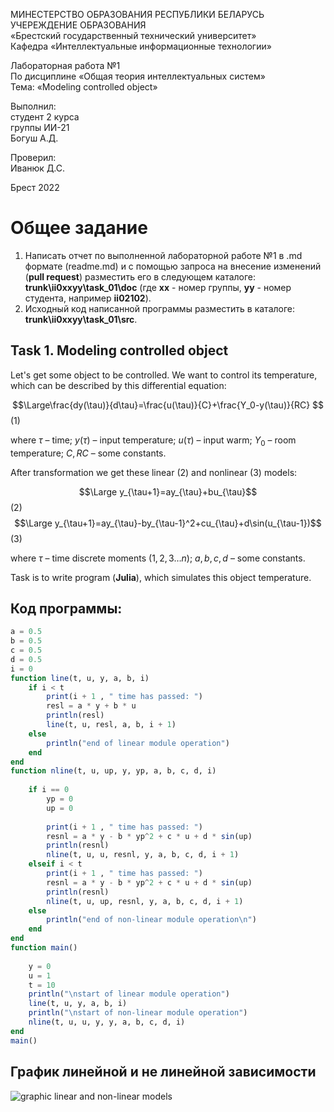 МИНЕСТЕРСТВО ОБРАЗОВАНИЯ РЕСПУБЛИКИ БЕЛАРУСЬ <br/>
УЧЕРЕЖДЕНИЕ ОБРАЗОВАНИЯ <br/>
«Брестский государственный технический университет» <br/>
Кафедра «Интеллектуальные информационные технологии» <br/>

Лабораторная работа №1 <br/>
По дисциплине «Общая теория интеллектуальных систем» <br/>
Тема: «Modeling controlled object» <br/>

Выполнил: <br/>
студент 2 курса <br/>
группы ИИ-21 <br/>
Богуш А.Д. <br/>

Проверил: <br/>
Иванюк Д.С. <br/>

Брест 2022 <br/>

# Общее задание #
1. Написать отчет по выполненной лабораторной работе №1 в .md формате (readme.md) и с помощью запроса на внесение изменений (**pull request**) разместить его в следующем каталоге: **trunk\ii0xxyy\task_01\doc** (где **xx** - номер группы, **yy** - номер студента, например **ii02102**).
2. Исходный код написанной программы разместить в каталоге: **trunk\ii0xxyy\task_01\src**.

## Task 1. Modeling controlled object ##
Let's get some object to be controlled. We want to control its temperature, which can be described by this differential equation:

$$\Large\frac{dy(\tau)}{d\tau}=\frac{u(\tau)}{C}+\frac{Y_0-y(\tau)}{RC} $$ (1)

where $\tau$ – time; $y(\tau)$ – input temperature; $u(\tau)$ – input warm; $Y_0$ – room temperature; $C,RC$ – some constants.

After transformation we get these linear (2) and nonlinear (3) models:

$$\Large y_{\tau+1}=ay_{\tau}+bu_{\tau}$$ (2)
$$\Large y_{\tau+1}=ay_{\tau}-by_{\tau-1}^2+cu_{\tau}+d\sin(u_{\tau-1})$$ (3)

where $\tau$ – time discrete moments ($1,2,3{\dots}n$); $a,b,c,d$ – some constants.

Task is to write program (**Julia**), which simulates this object temperature.

## Код программы: ###
```julia
a = 0.5
b = 0.5
c = 0.5
d = 0.5
i = 0
function line(t, u, y, a, b, i)
    if i < t
        print(i + 1 , " time has passed: ")
        resl = a * y + b * u
        println(resl)        
        line(t, u, resl, a, b, i + 1)
    else
        println("end of linear module operation")
    end
end
function nline(t, u, up, y, yp, a, b, c, d, i)
    
    if i == 0       
        yp = 0
        up = 0
        
        print(i + 1 , " time has passed: ")
        resnl = a * y - b * yp^2 + c * u + d * sin(up)
        println(resnl)
        nline(t, u, u, resnl, y, a, b, c, d, i + 1)   
    elseif i < t
        print(i + 1 , " time has passed: ")
        resnl = a * y - b * yp^2 + c * u + d * sin(up)
        println(resnl)
        nline(t, u, up, resnl, y, a, b, c, d, i + 1)
    else 
        println("end of non-linear module operation\n")
    end    
end
function main()
                
    y = 0
    u = 1
    t = 10
    println("\nstart of linear module operation")
    line(t, u, y, a, b, i)
    println("\nstart of non-linear module operation")
    nline(t, u, u, y, y, a, b, c, d, i)    
end
main()
```
## График линейной и не линейной зависимости ##
![graphic linear and non-linear models](https://github.com/offendeddddd/myrepos/blob/main/picutres/photo_2022-09-21_22-09-16.jpg)